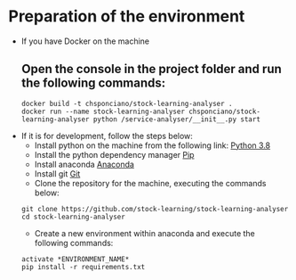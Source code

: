 # Preparation of the environment
* If you have Docker on the machine
    ## Open the console in the project folder and run the following commands:
    ```
    docker build -t chsponciano/stock-learning-analyser .
    docker run --name stock-learning-analyser chsponciano/stock-learning-analyser python /service-analyser/__init__.py start
    ```
* If it is for development, follow the steps below:
    * Install python on the machine from the following link: [Python 3.8](https://www.python.org/downloads/)
    * Install the python dependency manager [Pip](https://pip.pypa.io/en/stable/installing/)
    * Install anaconda [Anaconda](https://anaconda.org/)
    * Install git [Git](https://git-scm.com/download)
    * Clone the repository for the machine, executing the commands below:
    ```
    git clone https://github.com/stock-learning/stock-learning-analyser
    cd stock-learning-analyser
    ```
    * Create a new environment within anaconda and execute the following commands:
    ```
    activate *ENVIRONMENT_NAME*
    pip install -r requirements.txt
    ```
